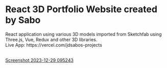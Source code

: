 <h1>React 3D Portfolio Website created by Sabo</h1>
React application using various 3D models imported from Sketchfab using Three.js, Vue, Redux and other 3D libraries.
<br>
Live App: https://vercel.com/jdsabos-projects
<br>
<br>

[Screenshot 2023-12-29 095243](https://github.com/JDsabo/3dportfolio-react-page/assets/82731778/e000c540-30c1-405d-ae31-afba87750d0d)
